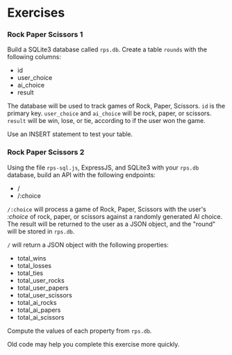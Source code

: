 # Exercises

### Rock Paper Scissors 1
Build a SQLite3 database called `rps.db`. Create a
table `rounds` with the following columns:
- id
- user_choice
- ai_choice
- result

The database will be used to track games of Rock,
Paper, Scissors. `id` is the primary key.
`user_choice` and `ai_choice` will be rock, paper,
or scissors. `result` will be win, lose, or tie,
according to if the user won the game.

Use an INSERT statement to test your table.

### Rock Paper Scissors 2
Using the file `rps-sql.js`, ExpressJS, and SQLite3
with your `rps.db` database, build an API with
the following endpoints:
- /
- /:choice

`/:choice` will process a game of Rock, Paper,
Scissors with the user's *:choice* of rock, paper,
or scissors against a randomly generated AI
choice. The result will be returned to the user as
a JSON object, and the "round" will be stored in
`rps.db`.

`/` will return a JSON object with the following
properties:
- total_wins
- total_losses
- total_ties
- total_user_rocks
- total_user_papers
- total_user_scissors
- total_ai_rocks
- total_ai_papers
- total_ai_scissors

Compute the values of each property from `rps.db`.

Old code may help you complete this exercise more
quickly.
